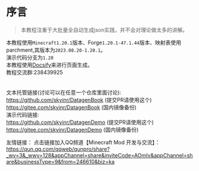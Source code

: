 # 序言

> 本教程注重于大批量全自动生成json实践，并不会对理论做太多的讲解。

本教程使用`Minecraft1.20.1`版本、Forge`1.20.1-47.1.44`版本、映射表使用parchment,其版本为`2023.08.20-1.20.1`。\
演示代码分支为`1.20`\
本教程使用[Docsify](https://docsify.js.org/#/zh-cn/)来进行页面生成。\
教程交流群:238439925\
\
\
文本托管链接(讨论可以在任意一个仓库里面讨论):\
<https://github.com/skyinr/DatagenBook> (提交PR请使用这个)\
<https://gitee.com/skyinr/DatagenBook> (国内镜像备份)\
演示代码链接: \
<https://github.com/skyinr/DatagenDemo> (提交PR请使用这个)\
<https://gitee.com/skyinr/DatagenDemo> (国内镜像备份)

友情链接：
点击链接加入QQ频道【Minecraft Mod 开发与交流】：https://qun.qq.com/qqweb/qunpro/share?_wv=3&_wwv=128&appChannel=share&inviteCode=AOmIv&appChannel=share&businessType=9&from=246610&biz=ka